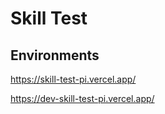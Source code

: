 # Skill Test

## Environments

<https://skill-test-pi.vercel.app/>

<https://dev-skill-test-pi.vercel.app/>
